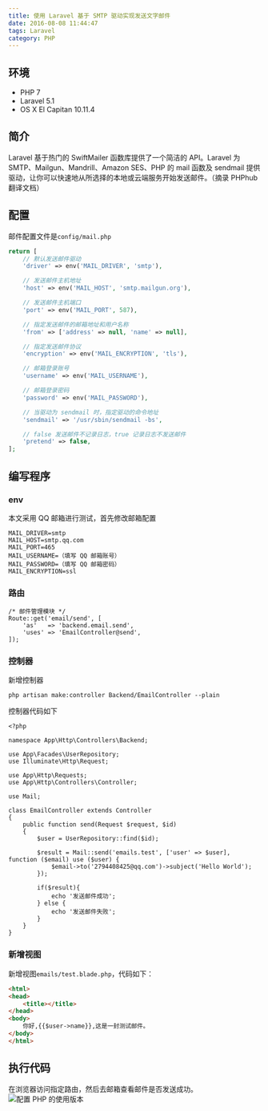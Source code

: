 ```yaml
---
title: 使用 Laravel 基于 SMTP 驱动实现发送文字邮件
date: 2016-08-08 11:44:47
tags: Laravel
category: PHP
---
```


## 环境

- PHP 7
- Laravel 5.1
- OS X El Capitan 10.11.4


## 简介

Laravel 基于热门的 SwiftMailer 函数库提供了一个简洁的 API。Laravel 为 SMTP、Mailgun、Mandrill、Amazon SES、PHP 的 mail 函数及 sendmail 提供驱动，让你可以快速地从所选择的本地或云端服务开始发送邮件。（摘录 PHPhub 翻译文档）

## 配置

邮件配置文件是`config/mail.php`
```php
return [
	// 默认发送邮件驱动
	'driver' => env('MAIL_DRIVER', 'smtp'),

	// 发送邮件主机地址
    'host' => env('MAIL_HOST', 'smtp.mailgun.org'),

    // 发送邮件主机端口
    'port' => env('MAIL_PORT', 587),

    // 指定发送邮件的邮箱地址和用户名称
    'from' => ['address' => null, 'name' => null],

    // 指定发送邮件协议
    'encryption' => env('MAIL_ENCRYPTION', 'tls'),

    // 邮箱登录账号
    'username' => env('MAIL_USERNAME'),

    // 邮箱登录密码
    'password' => env('MAIL_PASSWORD'),

    // 当驱动为 sendmail 时，指定驱动的命令地址
    'sendmail' => '/usr/sbin/sendmail -bs',

	// false 发送邮件不记录日志，true 记录日志不发送邮件
    'pretend' => false,
];
```

## 编写程序

### env
本文采用 QQ 邮箱进行测试，首先修改邮箱配置
```
MAIL_DRIVER=smtp
MAIL_HOST=smtp.qq.com
MAIL_PORT=465
MAIL_USERNAME=（填写 QQ 邮箱账号）
MAIL_PASSWORD=（填写 QQ 邮箱密码）
MAIL_ENCRYPTION=ssl
```

### 路由
```
/* 邮件管理模块 */
Route::get('email/send', [
    'as'   => 'backend.email.send',
    'uses' => 'EmailController@send',
]);
```

### 控制器
新增控制器
```
php artisan make:controller Backend/EmailController --plain
```

控制器代码如下
```
<?php

namespace App\Http\Controllers\Backend;

use App\Facades\UserRepository;
use Illuminate\Http\Request;

use App\Http\Requests;
use App\Http\Controllers\Controller;

use Mail;

class EmailController extends Controller
{
    public function send(Request $request, $id)
    {
        $user = UserRepository::find($id);

        $result = Mail::send('emails.test', ['user' => $user], function ($email) use ($user) {
            $email->to('2794408425@qq.com')->subject('Hello World');
        });

        if($result){
            echo '发送邮件成功';
        } else {
            echo '发送邮件失败';
        }
    }
}

```

### 新增视图

新增视图`emails/test.blade.php`，代码如下：
```html
<html>
<head>
    <title></title>
</head>
<body>
	你好,{{$user->name}},这是一封测试邮件。
</body>
</html>
```

## 执行代码
在浏览器访问指定路由，然后去邮箱查看邮件是否发送成功。
![配置 PHP 的使用版本](http://o93kt6djh.bkt.clouddn.com/Laravel-SendEmail%E5%B1%8F%E5%B9%95%E5%BF%AB%E7%85%A7%202016-08-09%2009.49.12.png)



